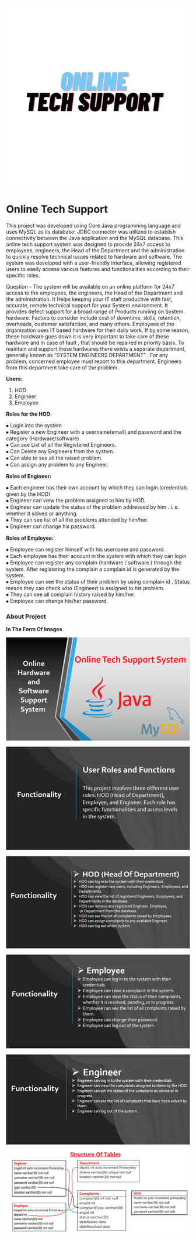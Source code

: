 ![About Project](OnlineHardwareAndSoftwareSupportSystem/Image/OnlineTechSupport.png)

# Online Tech Support 
This project was developed using Core Java programming language and uses MySQL as its database. JDBC connector was utilized to establish connectivity between the Java application and the MySQL database. This online tech support system was designed to provide 24x7 access to employees, engineers, the Head of the Department and the administration to quickly resolve technical issues related to hardware and software. The system was developed with a user-friendly interface, allowing registered users to easily access various features and functionalities according to their specific roles.

Question -
The system will be available on an online platform for 24x7 access to the employees, the engineers, the Head of the Department and the administration. It Helps keeping your IT staff productive with fast, accurate, remote technical support for your System environment. It provides defect support for a broad range of Products running on System hardware.
Factors to consider include cost of downtime, skills, retention, overheads, customer satisfaction, and many others.
Employees of the organization uses IT based hardware for their daily work. If by some reason, these hardware goes down it is very important to take care of these hardware and in case of fault , that should be repaired in priority basis. To maintain and support these hardwares there exists a separate department, generally known as “SYSTEM ENGINEERS DEPARTMENT” . For any problem, concerned employee must report to this department. Engineers from this department take care of the problem.

**Users:**
1. HOD
2. Engineer
3. Employee

**Roles for the HOD:**<br>

⦁ Login into the system<br>
⦁ Register a new Engineer with a username(email) and password and the category (Hardware/software)<br>
⦁ Can see List of all the Registered Engineers.<br>
⦁ Can Delete any Engineers from the system.<br>
⦁ Can able to see all the raised problem.<br>
⦁ Can assign any problem to any Engineer.<br>

**Roles of Engineer:**<br>

⦁ Each engineer has their own account by which they can login.(credentials given by the HOD)<br>
⦁ Engineer can view the problem assigned to him by HOD.<br>
⦁ Engineer can update the status of the problem addressed by him . i. e. whether it solved or anything.<br>
⦁ They can see list of all the problems attended by him/her.<br>
⦁ Engineer can change his password.<br>

**Roles of Employee:**<br>

⦁ Employee can register himself with his username and password.<br>
⦁ Each employee has their account in the system with which they can login<br>
⦁ Employee can register any complain (hardware / software ) through the system. After registering the complain a complain id is generated by the system.<br>
⦁ Employee can see the status of their problem by using complain id . Status means they can check who (Engineer) is assigned to his problem.<br>
⦁ They can see all complain history raised by him/her.<br>
⦁ Employee can change his/her password.<br>

### About Project
**In The Form Of Images**

![About Project](OnlineHardwareAndSoftwareSupportSystem/Image/Intro1.png)

![Functionality](OnlineHardwareAndSoftwareSupportSystem/Image/Intro2.png)

![HOD Functionality](OnlineHardwareAndSoftwareSupportSystem/Image/HODFunctionlity.png)

![Employee Functionality](OnlineHardwareAndSoftwareSupportSystem/Image/EmployeeFunctionlity.png)

![Engineer Functionality](OnlineHardwareAndSoftwareSupportSystem/Image/EngineerFunctionlity.png)

![DataBase Structure](OnlineHardwareAndSoftwareSupportSystem/Image/TableStructure.png)
